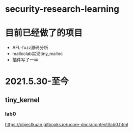 # security-research-learning

# 目前已经做了的项目
- AFL-fuzz源码分析
- malloclab实现tiny_malloc
- 插件写了一半

# 2021.5.30-至今
## tiny_kernel
### lab0 
https://objectkuan.gitbooks.io/ucore-docs/content/lab0.html



 

